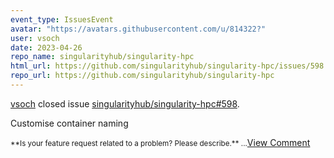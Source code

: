 ```yaml
---
event_type: IssuesEvent
avatar: "https://avatars.githubusercontent.com/u/814322?"
user: vsoch
date: 2023-04-26
repo_name: singularityhub/singularity-hpc
html_url: https://github.com/singularityhub/singularity-hpc/issues/598
repo_url: https://github.com/singularityhub/singularity-hpc
---
```


<a href='https://github.com/vsoch' target='_blank'>vsoch</a> closed issue <a href='https://github.com/singularityhub/singularity-hpc/issues/598' target='_blank'>singularityhub/singularity-hpc#598</a>.

<p>Customise container naming</p><small>**Is your feature request related to a problem? Please describe.**...</small><a href='https://github.com/singularityhub/singularity-hpc/issues/598' target='_blank'>View Comment</a>
